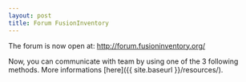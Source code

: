 ```yaml
---
layout: post
title: Forum FusionInventory
---
```


The forum is now open at: <a title="http://forum.fusioninventory.org/" href="http://forum.fusioninventory.org/">http://forum.fusioninventory.org/</a>

Now, you can communicate with team by using one of the 3 following methods. More informations [here]({{ site.baseurl }}/resources/).
